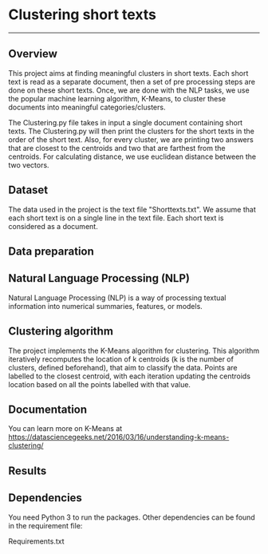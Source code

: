 # Clustering short texts
___________________________________________

## Overview

This project aims at finding meaningful clusters in short texts. Each short text is read as a separate document, then a set of pre processing steps are done on these short texts. Once, we are done with the NLP tasks, we use the popular machine learning algorithm, K-Means, to cluster these documents into meaningful categories/clusters.

The Clustering.py file takes in input a single document containing short texts.  The Clustering.py will then print the clusters for the short texts in the order of the short text. Also, for every cluster, we are printing two answers that are closest to the centroids and two that are farthest from the centroids. For calculating distance, we use euclidean distance between the two vectors.

## Dataset

The data used in the project is the text file "Shorttexts.txt". We assume that each short text is on a single line in the text file. Each short text is considered as a document.

## Data preparation

## Natural Language Processing (NLP)

Natural Language Processing (NLP) is a way of processing textual information into numerical summaries, features, or models.

## Clustering algorithm

The project implements the K-Means algorithm for clustering. This algorithm iteratively recomputes the location of k centroids (k is the number of clusters, defined beforehand), that aim to classify the data. Points are labelled to the closest centroid, with each iteration updating the centroids location based on all the points labelled with that value.

## Documentation

You can learn more on K-Means at https://datasciencegeeks.net/2016/03/16/understanding-k-means-clustering/

## Results

## Dependencies

You need Python 3 to run the packages. Other dependencies can be found in the requirement file:

Requirements.txt










